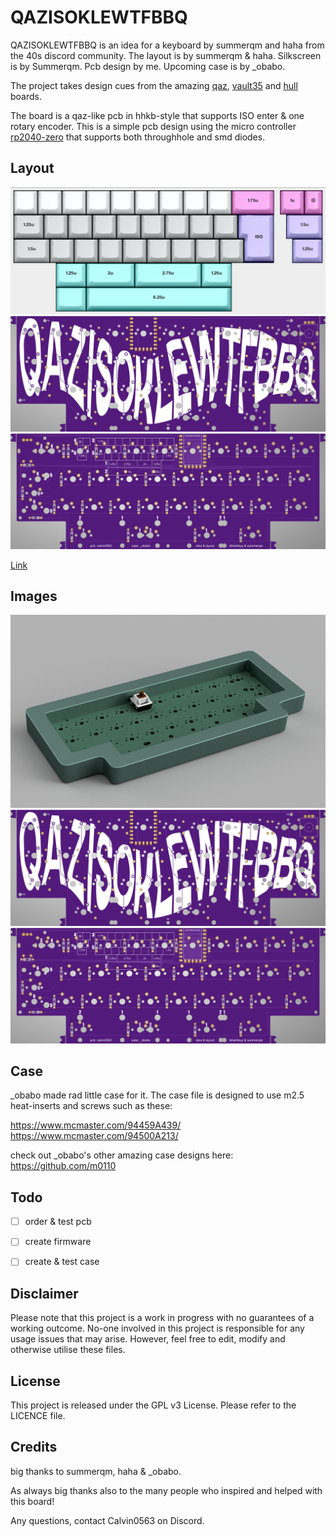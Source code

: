 # QAZISOKLEWTFBBQ

QAZISOKLEWTFBBQ is an idea for a keyboard by summerqm and haha from the 40s discord community. The layout is by summerqm & haha. Silkscreen is by Summerqm. Pcb design by me. Upcoming case is by _obabo.

The project takes design cues from the amazing [qaz](https://cbkbd.bigcartel.com/product/qaz), [vault35](https://mechvault.net/products/vault-35-mini-keyboard) and [hull](https://trashman.wiki/en/cases/hull) boards.

The board is a qaz-like pcb in hhkb-style that supports ISO enter & one rotary encoder. This is a simple pcb design using the micro controller [rp2040-zero](https://www.waveshare.com/rp2040-zero.htm) that supports both throughhole and smd diodes.

## Layout

![](https://github.com/calvin-mcd/QAZISOKLEWTFBBQ/blob/main/Images/KLE.png)
![](https://github.com/calvin-mcd/QAZISOKLEWTFBBQ/blob/main/Images/pcb_top.png)
![](https://github.com/calvin-mcd/QAZISOKLEWTFBBQ/blob/main/Images/pcb_bottom.png)

[Link](http://www.keyboard-layout-editor.com/#/gists/4e032fd765729241acc9e978638f968c)

## Images
![](https://github.com/calvin-mcd/QAZISOKLEWTFBBQ/blob/main/Images/case.png)
![](https://github.com/calvin-mcd/QAZISOKLEWTFBBQ/blob/main/Images/pcb_top.png)
![](https://github.com/calvin-mcd/QAZISOKLEWTFBBQ/blob/main/Images/pcb_bottom.png)

## Case

_obabo made rad little case for it. The case file is designed to use m2.5 heat-inserts and screws such as these:

https://www.mcmaster.com/94459A439/
https://www.mcmaster.com/94500A213/

check out _obabo's other amazing case designs here: https://github.com/m0110
  
## Todo

- [ ] order & test pcb
- [ ] create firmware
- [ ] create & test case


## Disclaimer

Please note that this project is a work in progress with no guarantees of a working outcome. No-one involved in this project is responsible for any usage issues that may arise. However, feel free to edit, modify and otherwise utilise these files.

## License

This project is released under the GPL v3 License. Please refer to the LICENCE file.

## Credits

big thanks to summerqm, haha & _obabo.

As always big thanks also to the many people who inspired and helped with this board!

Any questions, contact Calvin0563 on Discord. 